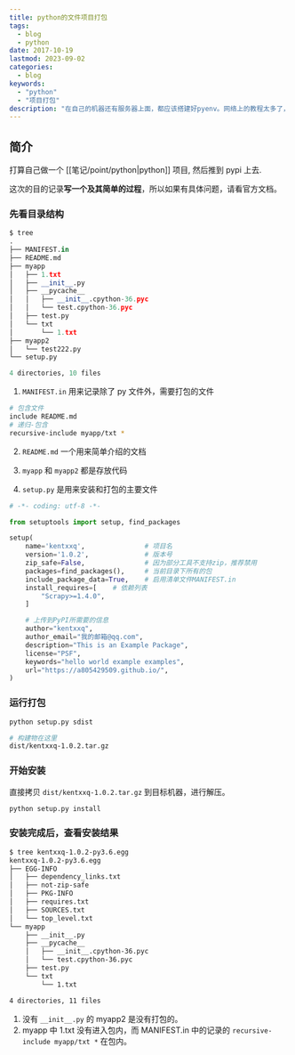```yaml
---
title: python的文件项目打包
tags:
  - blog
  - python
date: 2017-10-19
lastmod: 2023-09-02
categories:
  - blog
keywords:
  - "python"
  - "项目打包"
description: "在自己的机器还有服务器上面，都应该搭建好pyenv。网络上的教程太多了，但是说的又很乱。所以自己稍微整理一下。这次的目的是写一个及其简单的过程，所以如果有具体问题，请看官方文档"
---
```


## 简介

打算自己做一个 [[笔记/point/python|python]] 项目, 然后推到 pypi 上去.

这次的目的记录**写一个及其简单的过程**，所以如果有具体问题，请看官方文档。

### 先看目录结构

```python
$ tree
.
├── MANIFEST.in
├── README.md
├── myapp
│   ├── 1.txt
│   ├── __init__.py
│   ├── __pycache__
│   │   ├── __init__.cpython-36.pyc
│   │   └── test.cpython-36.pyc
│   ├── test.py
│   └── txt
│       └── 1.txt
├── myapp2
│   └── test222.py
└── setup.py

4 directories, 10 files
```

1. `MANIFEST.in` 用来记录除了 py 文件外，需要打包的文件

```bash
# 包含文件
include README.md
# 递归-包含
recursive-include myapp/txt *
```

2. `README.md` 一个用来简单介绍的文档

3. `myapp` 和 `myapp2` 都是存放代码

4. `setup.py` 是用来安装和打包的主要文件

```python
# -*- coding: utf-8 -*-

from setuptools import setup, find_packages

setup(
    name='kentxxq',               # 项目名
    version='1.0.2',              # 版本号
    zip_safe=False,               # 因为部分工具不支持zip，推荐禁用
    packages=find_packages(),     # 当前目录下所有的包
    include_package_data=True,    # 启用清单文件MANIFEST.in
    install_requires=[    # 依赖列表
        "Scrapy>=1.4.0",
    ]

    # 上传到PyPI所需要的信息
    author="kentxxq",
    author_email="我的邮箱@qq.com",
    description="This is an Example Package",
    license="PSF",
    keywords="hello world example examples",
    url="https://a805429509.github.io/",
)
```

### 运行打包

```bash
python setup.py sdist

# 构建物在这里
dist/kentxxq-1.0.2.tar.gz
```

### 开始安装

直接拷贝 `dist/kentxxq-1.0.2.tar.gz` 到目标机器，进行解压。

```bash
python setup.py install
```

### 安装完成后，查看安装结果

```bash
$ tree kentxxq-1.0.2-py3.6.egg
kentxxq-1.0.2-py3.6.egg
├── EGG-INFO
│   ├── dependency_links.txt
│   ├── not-zip-safe
│   ├── PKG-INFO
│   ├── requires.txt
│   ├── SOURCES.txt
│   └── top_level.txt
└── myapp
    ├── __init__.py
    ├── __pycache__
    │   ├── __init__.cpython-36.pyc
    │   └── test.cpython-36.pyc
    ├── test.py
    └── txt
        └── 1.txt

4 directories, 11 files
```

1. 没有 `__init__.py` 的 myapp2 是没有打包的。
2. myapp 中 1.txt 没有进入包内，而 MANIFEST.in 中的记录的 `recursive-include myapp/txt *` 在包内。
